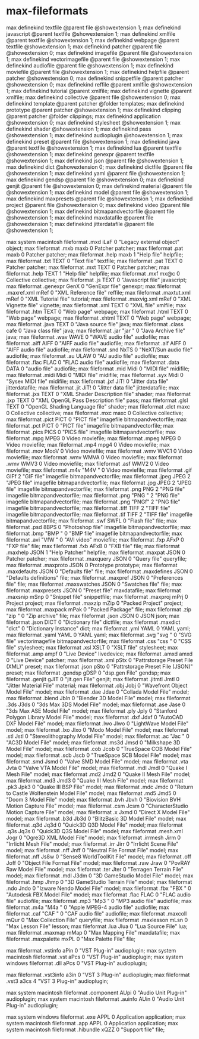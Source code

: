 # max-fileformats

max definekind textfile @parent file @showextension 1;
max definekind javascript @parent textfile @showextension 1;
max definekind xmlfile @parent textfile @showextension 1;
max definekind webpage @parent textfile @showextension 1;
max definekind patcher @parent file @showextension 0;
max definekind imagefile @parent file @showextension 1;
max definekind vectorimagefile @parent file @showextension 1;
max definekind audiofile @parent file @showextension 1;
max definekind moviefile @parent file @showextension 1;
max definekind helpfile @parent patcher @showextension 0;
max definekind snippetfile @parent patcher @showextension 0;
max definekind reffile @parent xmlfile @showextension 1;
max definekind tutorial @parent xmlfile;
max definekind vignette @parent xmlfile;
max definekind collective @parent file @showextension 0;
max definekind template @parent patcher @folder templates;
max definekind prototype @parent patcher @showextension 1;
max definekind clipping @parent patcher @folder clippings;
max definekind application @showextension 0;
max definekind stylesheet @showextension 1;
max definekind shader @showextension 1;
max definekind pass @showextension 1;
max definekind audioplugin @showextension 1;
max definekind preset @parent file @showextension 1;
max definekind java @parent textfile @showextension 1;
max definekind lua @parent textfile @showextension 1;
max definekind genexpr @parent textfile @showextension 1;
max definekind json @parent file @showextension 1;
max definekind dict @showextension 0;
max definekind dictfile @parent file @showextension 1;
max definekind yaml @parent file @showextension 1;
max definekind gendsp @parent file @showextension 0;
max definekind genjit @parent file @showextension 0;
max definekind material @parent file @showextension 1;
max definekind model @parent file @showextension 1;
max definekind maxpresets @parent file @showextension 1;
max definekind project @parent file @showextension 0;
max definekind video @parent file @showextension 1;
max definekind bitmapandvectorfile @parent file @showextension 1;
max definekind maxdatafile @parent file @showextension 1;
max definekind jitterdatafile @parent file @showextension 1;

max system macintosh fileformat .mxd iLaF 0 "Legacy external object" object;
max fileformat .mxb maxb 0 Patcher patcher;
max fileformat .pat maxb 0 Patcher patcher;
max fileformat .help maxb 1 "Help file" helpfile;
max fileformat .txt TEXT 0 "Text file" textfile;
max fileformat .pat TEXT 0 Patcher patcher;
max fileformat .mxt TEXT 0 Patcher patcher;
max fileformat .help TEXT 1 "Help file" helpfile;
max fileformat .mxf mx@c 0 Collective collective;
max fileformat .js TEXT 0 "Javascript file" javascript;
max fileformat .genexpr GenX 0 "GenExpr file" genexpr;
max fileformat .maxref.xml mRef 0 "XML Reference file" reffile;
max fileformat .maxtut.xml mRef 0 "XML Tutorial file" tutorial;
max fileformat .maxvig.xml mRef 0 "XML Vignette file" vignette;
max fileformat .xml TEXT 0 "XML file" xmlfile;
max fileformat .htm TEXT 0 "Web page" webpage;
max fileformat .html TEXT 0 "Web page" webpage;
max fileformat .xhtml TEXT 0 "Web page" webpage;
max fileformat .java TEXT 0 "Java source file" java;
max fileformat .class cafe 0 "Java class file" java;
max fileformat .jar "jar " 0 "Java Archive file" java;
max fileformat .wav WAVE 0 "WAVE audio file" audiofile;
max fileformat .aiff AIFF 0 "AIFF audio file" audiofile;
max fileformat .aif AIFF 0 "AIFF audio file" audiofile;
max fileformat .snd NxTS 0 "NeXT/Sun audio file" audiofile;
max fileformat .au ULAW 0 "AU audio file" audiofile;
max fileformat .flac FLAC 0 "FLAC audio file" audiofile;
max fileformat .data DATA 0 "audio file" audiofile;
max fileformat .mid Midi 0 "MIDI file" midifile;
max fileformat .midi Midi 0 "MIDI file" midifile;
max fileformat .syx Midi 0 "Sysex MIDI file" midifile;
max fileformat .jxf JiT! 0 "Jitter data file" jitterdatafile;
max fileformat .jit JiT! 0 "Jitter data file" jitterdatafile;
max fileformat .jxs TEXT 0 "XML Shader Description file" shader;
max fileformat .jxp TEXT 0 "XML OpenGL Pass Description file" pass;
max fileformat .glsl TEXT 0 "OpenGL Shading Language file" shader;
max fileformat .clct maxc 0 Collective collective;
max fileformat .mxc maxc 0 Collective collective;
max fileformat .pict PICT 0 "PICT file" imagefile bitmapandvectorfile;
max fileformat .pct PICT 0 "PICT file" imagefile bitmapandvectorfile;
max fileformat .pics PICS 0 "PICS file" imagefile bitmapandvectorfile;
max fileformat .mpg MPEG 0 Video moviefile;
max fileformat .mpeg MPEG 0 Video moviefile;
max fileformat .mp4 mpg4 0 Video moviefile;
max fileformat .mov MooV 0 Video moviefile;
max fileformat .wmv WVC1 0 Video moviefile;
max fileformat .wmv WMVA 0 Video moviefile;
max fileformat .wmv WMV3 0 Video moviefile;
max fileformat .asf WMV2 0 Video moviefile;
max fileformat .m4v "M4V " 0 Video moviefile;
max fileformat .gif GIFf 2 "GIF file" imagefile bitmapandvectorfile;
max fileformat .jpeg JPEG 2 "JPEG file" imagefile bitmapandvectorfile;
max fileformat .jpg JPEG 2 "JPEG file" imagefile bitmapandvectorfile;
max fileformat .png PNG 2 "PNG file" imagefile bitmapandvectorfile;
max fileformat .png "PNG " 2 "PNG file" imagefile bitmapandvectorfile;
max fileformat .png "PNGf" 2 "PNG file" imagefile bitmapandvectorfile;
max fileformat .tiff TIFF 2 "TIFF file" imagefile bitmapandvectorfile;
max fileformat .tif TIFF 2 "TIFF file" imagefile bitmapandvectorfile;
max fileformat .swf SWFL 0 "Flash file" file;
max fileformat .psd 8BPS 0 "Photoshop file" imagefile bitmapandvectorfile;
max fileformat .bmp "BMP " 0 "BMP file" imagefile bitmapandvectorfile;
max fileformat .avi "VfW " 0 "AVI video" moviefile;
max fileformat .fxp AFxP 0 "FXP file" file;
max fileformat .fxb AFxB 0 "FXB file" file;
max fileformat .maxhelp JSON 1 "Help Patcher" helpfile;
max fileformat .maxpat JSON 0 Patcher patcher;
max fileformat .maxquery JSON 0 "Query file" queryfile;
max fileformat .maxproto JSON 0 Prototype prototype;
max fileformat .maxdefaults JSON 0 "Defaults file" file;
max fileformat .maxdefines JSON 0 "Defaults definitions" file;
max fileformat .maxpref JSON 0 "Preferences file" file;
max fileformat .maxswatches JSON 0 "Swatches file" file;
max fileformat .maxpresets JSON 0 "Preset file" maxdatafile;
max fileformat .maxsnip mSnp 0 "Snippet file" snippetfile;
max fileformat .maxproj mPrj 0 Project project;
max fileformat .maxzip mZip 0 "Packed Project" project;
max fileformat .maxpack mPak 0 "Packed Package" file;
max fileformat .zip "zip " 0 "Zip archive" file;
max fileformat .json JSON 0 JSON json;
max fileformat .json DICT 0 "Dictionary file" dictfile;
max fileformat .maxdict "dict" 0 "Dictionary Instance" dict;
max fileformat .yml YAML 0 YAML yaml;
max fileformat .yaml YAML 0 YAML yaml;
max fileformat .svg "svg " 0 "SVG file" vectorimagefile bitmapandvectorfile;
max fileformat .css "css " 0 "CSS file" stylesheet;
max fileformat .xsl XSLT 0 "XSLT file" stylesheet;
max fileformat .amp ampf 0 "Live Device" livedevice;
max fileformat .amxd amxd 0 "Live Device" patcher;
max fileformat .xml pStx 0 "Pattrstorage Preset File (XML)" preset;
max fileformat .json pSto 0 "Pattrstorage Preset File (JSON)" preset;
max fileformat .gendsp gDSP 0 "dsp.gen File" gendsp;
max fileformat .genjit gJIT 0 "jit.gen File" genjit;
max fileformat .jitmtl Jmtl 0 "Jitter Material File" material;
max fileformat .obj Jobj 0 "Wavefront Object Model File" model;
max fileformat .dae Jdae 0 "Collada Model File" model;
max fileformat .blend Jbln 0 "Blender 3D Model File" model;
max fileformat .3ds J3ds 0 "3ds Max 3DS Model File" model;
max fileformat .ase Jase 0 "3ds Max ASE Model File" model;
max fileformat .ply Jply 0 "Stanford Polygon Library Model File" model;
max fileformat .dxf Jdxf 0 "AutoCAD DXF Model File" model;
max fileformat .lwo Jlwo 0 "LightWave Model File" model;
max fileformat .lxo Jlxo 0 "Modo Model File" model;
max fileformat .stl Jstl 0 "Stereolithography Model File" model;
max fileformat .ac "Jac " 0 "AC3D Model File" model;
max fileformat .ms3d Jmsd 0 "Milkshape 3D Model File" model;
max fileformat .cob Jcob 0 "TrueSpace COB Model File" model;
max fileformat .scb Jscb 0 "TrueSpace SCB Model File" model;
max fileformat .smd Jsmd 0 "Valve SMD Model File" model;
max fileformat .vta Jvta 0 "Valve VTA Model File" model;
max fileformat .mdl Jmdl 0 "Quake I Mesh File" model;
max fileformat .md2 Jmd2 0 "Quake II Mesh File" model;
max fileformat .md3 Jmd3 0 "Quake III Mesh File" model;
max fileformat .pk3 Jpk3 0 "Quake III BSP File" model;
max fileformat .mdc Jmdc 0 "Return to Castle Wolfenstein Model File" model;
max fileformat .md5 Jmd5 0 "Doom 3 Model File" model;
max fileformat .bvh Jbvh 0 "Biovision BVH Motion Capture File" model;
max fileformat .csm Jcsm 0 "CharacterStudio Motion Capture File" model;
max fileformat .x Jxmd 0 "Direct X Model File" model;
max fileformat .b3d Jb3d 0 "BlitzBasic 3D Model File" model;
max fileformat .q3d Jq3d 0 "Quick3D Q3D Model File" model;
max fileformat .q3s Jq3s 0 "Quick3D Q3S Model File" model;
max fileformat .mesh.xml Jogr 0 "Ogre3D XML Model File" model;
max fileformat .irrmesh Jirm 0 "Irrlicht Mesh File" model;
max fileformat .irr Jirr 0 "Irrlicht Scene File" model;
max fileformat .nff Jnff 0 "Neutral File Format File" model;
max fileformat .nff Js8w 0 "Sense8 WorldToolKit File" model;
max fileformat .off Joff 0 "Object File Format File" model;
max fileformat .raw Jraw 0 "PovRAY Raw Model File" model;
max fileformat .ter Jter 0 "Terragen Terrain File" model;
max fileformat .mdl J3dm 0 "3D GameStudio Model File" model;
max fileformat .hmp Jhmp 0 "3D GameStudio Terrain File" model;
max fileformat .ndo Jndo 0 "Izware Nendo Model File" model;
max fileformat .fbx "FBX " 0 "Autodesk FBX Model File" model;
max fileformat .flac FLAC 0 "FLAC audio file" audiofile;
max fileformat .mp3 "Mp3 " 0 "MP3 audio file" audiofile;
max fileformat .m4a "M4a " 0 "Apple MPEG-4 audio file" audiofile;
max fileformat .caf "CAF " 0 "CAF audio file" audiofile;
max fileformat .maxcoll mQur 0 "Max Collection File" queryfile;
max fileformat .maxlesson mLsn 0 "Max Lesson File" lesson;
max fileformat .lua Jlua 0 "Lua Source File" lua;
max fileformat .maxmap mMap 0 "Max Mapping File" maxdatafile;
max fileformat .maxpalette mxPL 0 "Max Palette File" file;

max fileformat .vstinfo aPin 0 "VST Plug-in" audioplugin;
max system macintosh fileformat .vst aPcs 0 "VST Plug-in" audioplugin;
max system windows fileformat .dll aPcs 0 "VST Plug-in" audioplugin;

max fileformat .vst3info a3in 0 "VST 3 Plug-in" audioplugin;
max fileformat .vst3 a3cs 4 "VST 3 Plug-in" audioplugin;

max system macintosh fileformat .component AUpi 0 "Audio Unit Plug-in" audioplugin;
max system macintosh fileformat .auinfo AUin 0 "Audio Unit Plug-in" audioplugin;

max system windows fileformat .exe APPL 0 Application application;
max system macintosh fileformat .app APPL 0 Application application;
max system macintosh fileformat .hibundle xQZZ 0 "Support file" file;
